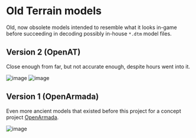 # Old Terrain models

Old, now obsolete models intended to resemble what it looks in-game
before succeeding in decoding possibly in-house `*.dtm` model files.


## Version 2 (OpenAT)
Close enough from far, but not accurate enough, despite hours went into it.

![image](https://github.com/jupiterbjy/OpenAT/assets/26041217/de90e952-0827-42e0-b824-7d7314944316)
![image](https://github.com/jupiterbjy/OpenAT/assets/26041217/f18a77e6-f406-4638-afcd-98ad4983f17a)


## Version 1 (OpenArmada)
Even more ancient models that existed before this project for a concept project
[OpenArmada](https://youtu.be/y9SxrjWGQ5Y?si=N4GB5dVoKe6rwVIC).

![image](https://github.com/jupiterbjy/OpenAT/assets/26041217/02e23d20-7394-406e-8584-7167b868e8be)
